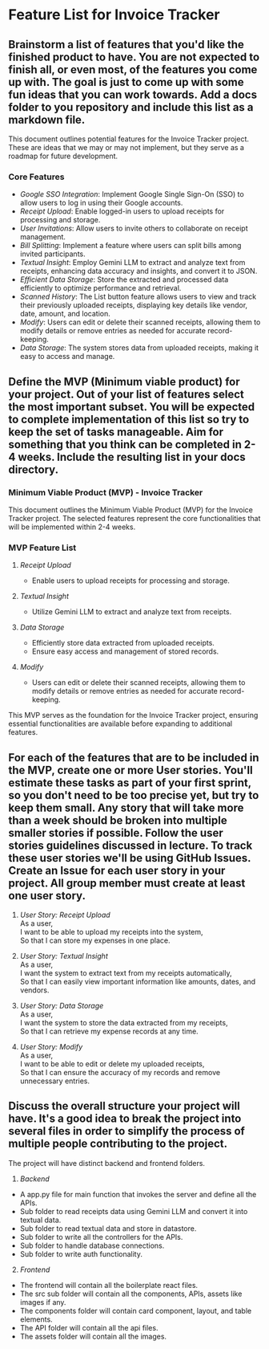 # Feature List for Invoice Tracker

## Brainstorm a list of features that you'd like the finished product to have. You are not expected to finish all, or even most, of the features you come up with. The goal is just to come up with some fun ideas that you can work towards. Add a docs folder to you repository and include this list as a markdown file.

This document outlines potential features for the Invoice Tracker project. These are ideas that we may or may not implement, but they serve as a roadmap for future development.

### Core Features
- *Google SSO Integration*: Implement Google Single Sign-On (SSO) to allow users to log in using their Google accounts.
- *Receipt Upload*: Enable logged-in users to upload receipts for processing and storage.
- *User Invitations*: Allow users to invite others to collaborate on receipt management.
- *Bill Splitting*: Implement a feature where users can split bills among invited participants.
- *Textual Insight*: Employ Gemini LLM to extract and analyze text from receipts, enhancing data accuracy and insights, and convert it to JSON.
- *Efficient Data Storage*: Store the extracted and processed data efficiently to optimize performance and retrieval.
- *Scanned History*: The List button feature allows users to view and track their previously uploaded receipts, displaying key details like vendor, date, amount, and location.
- *Modify*: Users can edit or delete their scanned receipts, allowing them to modify details or remove entries as needed for accurate record-keeping.
- *Data Storage*: The system stores data from uploaded receipts, making it easy to access and manage.

## Define the MVP (Minimum viable product) for your project. Out of your list of features select the most important subset. You will be expected to complete implementation of this list so try to keep the set of tasks manageable. Aim for something that you think can be completed in 2-4 weeks. Include the resulting list in your docs directory.


### Minimum Viable Product (MVP) - Invoice Tracker

This document outlines the Minimum Viable Product (MVP) for the Invoice Tracker project. The selected features represent the core functionalities that will be implemented within 2-4 weeks.

### MVP Feature List

1. *Receipt Upload*  
   - Enable users to upload receipts for processing and storage.

2. *Textual Insight*  
   - Utilize Gemini LLM to extract and analyze text from receipts.

3. *Data Storage*  
   - Efficiently store data extracted from uploaded receipts.  
   - Ensure easy access and management of stored records.

4. *Modify*  
   - Users can edit or delete their scanned receipts, allowing them to modify details or remove entries as needed for accurate record-keeping.



This MVP serves as the foundation for the Invoice Tracker project, ensuring essential functionalities are available before expanding to additional features.

## For each of the features that are to be included in the MVP, create one or more User stories. You'll estimate these tasks as part of your first sprint, so you don't need to be too precise yet, but try to keep them small. Any story that will take more than a week should be broken into multiple smaller stories if possible. Follow the user stories guidelines discussed in lecture. To track these user stories we'll be using GitHub Issues. Create an Issue for each user story in your project. All group member must create at least one user story.

1. *User Story: Receipt Upload*  
As a user,  
I want to be able to upload my receipts into the system,  
So that I can store my expenses in one place.

2. *User Story: Textual Insight*  
As a user,  
I want the system to extract text from my receipts automatically,  
So that I can easily view important information like amounts, dates, and vendors.

3. *User Story: Data Storage*  
As a user,  
I want the system to store the data extracted from my receipts,  
So that I can retrieve my expense records at any time.

4. *User Story: Modify*  
As a user,  
I want to be able to edit or delete my uploaded receipts,  
So that I can ensure the accuracy of my records and remove unnecessary entries.



## Discuss the overall structure your project will have. It's a good idea to break the project into several files in order to simplify the process of multiple people contributing to the project.

The project will have distinct backend and frontend folders.

1. *Backend*
 - A app.py file for main function that invokes the server and define all the APIs.
 - Sub folder to read receipts data using Gemini LLM and convert it into textual data.
 - Sub folder to read textual data and store in datastore.
 - Sub folder to write all the controllers for the APIs.
 - Sub folder to handle database connections.
 - Sub folder to write auth functionality.
2. *Frontend*
 - The frontend will contain all the boilerplate react files.
 - The src sub folder will contain all the components, APIs, assets like images if any.
 - The components folder will contain card component, layout, and table elements.
 - The API folder will contain all the api files.
 - The assets folder will contain all the images.
